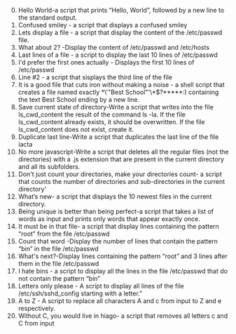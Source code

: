 0. Hello World-a script that prints “Hello, World”, followed by a new line to the standard output.
1. Confused smiley - a script that displays a confused smiley
2. Lets display a file - a script that display the content of the /etc/passwd file. 
3. What about 2? -Display the content of /etc/passwd and /etc/hosts
4. Last lines of a file - a script to display the last 10 lines of /etc/passwd
5. I'd prefer the first ones actually - Displays the first 10 lines of /etc/passwd
6. Line #2 - a script that sisplays the third line of the file
7. It is a good file that cuts iron without making a noise - a shell script that creates a file named exactly \*\\'"Best School"\'\\*$\?\*\*\*\*\*:) containing the text Best School ending by a new line.
8. Save current state of directory-Write a script that writes into the file ls_cwd_content the result of the command ls -la. If the file ls_cwd_content already exists, it should be overwritten. If the file ls_cwd_content does not exist, create it.
9. Duplicate last line-Write a script that duplicates the last line of the file iacta
10. No more javascript-Write a script that deletes all the regular files (not the directories) with a .js extension that are present in the current directory and all its subfolders.
11. Don't just count your directories, make your directories count- a script that counts the number of directories and sub-directories in the current directory' 
12. What’s new- a script that displays the 10 newest files in the current directory.
13. Being unique is better than being perfect-a script that takes a list of words as input and prints only words that appear exactly once.
14. It must be in that file- a script that display  lines containing the pattern “root” from the file /etc/passwd
15. Count that word -Display the number of lines that contain the pattern “bin” in the file /etc/passwd
16. What's next?-Display lines containing the pattern “root” and 3 lines after them in the file /etc/passwd 
17. I hate bins - a script to display all the lines in the file /etc/passwd that do not contain the pattern “bin”
18. Letters only please - A script to display all lines of the file /etc/ssh/sshd_config starting with a letter."
19. A to Z - A script to replace all characters A and c from input to Z and e respectively.
20. Without C, you would live in hiago- a script that removes all letters c and C from input

